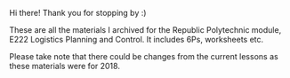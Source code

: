 Hi there! Thank you for stopping by :)

These are all the materials I archived for the Republic Polytechnic module, E222 Logistics Planning and Control. It includes 6Ps, worksheets etc.

Please take note that there could be changes from the current lessons as these materials were for 2018. 
